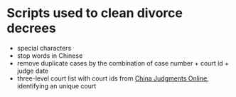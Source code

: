 # Scripts used to clean divorce decrees

- special characters
- stop words in Chinese
- remove duplicate cases by the combination of case number + court id + judge date
- three-level court list with court ids from [China Judgments Online](http://wenshu.court.gov.cn/), identifying an unique court 
